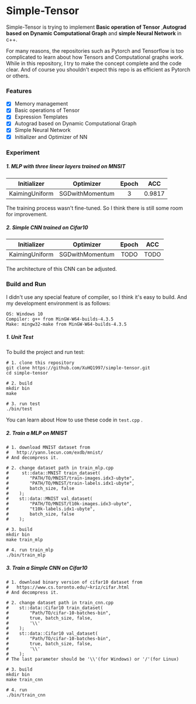 # Simple-Tensor

Simple-Tensor is trying to implement **Basic operation of Tensor** ,**Autograd based on Dynamic Computational Graph** and **simple Neural Network** in c++.

For many reasons, the repositories such as Pytorch and Tensorflow is too complicated to learn about how Tensors and Computational graphs work. While in this repository, I try to make the concept complete and the code clear.  And of course you shouldn't expect this repo is as efficient as Pytorch or others.

### Features

- [x] Memory management
- [x] Basic operations of Tensor
- [x] Expression Templates
- [x] Autograd  based on Dynamic Computational Graph
- [x] Simple Neural Network
- [x] Initializer and Optimizer of NN

### Experiment

##### 1. MLP with three linear layers trained on MNSIT

|  Initializer   |    Optimizer    | Epoch |  ACC   |
| :------------: | :-------------: | :---: | :----: |
| KaimingUniform | SGDwithMomentum |   3   | 0.9817 |

The training process wasn't fine-tuned. So I think there is still some room for improvement.

##### 2. Simple CNN trained on Cifar10

|  Initializer   |    Optimizer    | Epoch |  ACC   |
| :------------: | :-------------: | :---: | :----: |
| KaimingUniform | SGDwithMomentum |  TODO |  TODO  |

The architecture of this CNN can be adjusted.

### Build and Run

I didn't use any special feature of compiler, so I think it's easy to build. And my development environment is as follows:

```
OS: Windows 10
Compiler: g++ from MinGW-W64-builds-4.3.5
Make: mingw32-make from MinGW-W64-builds-4.3.5
```

##### 1. Unit Test

To build the project and run test:

``` shell
# 1. clone this repository
git clone https://github.com/XuHQ1997/simple-tensor.git
cd simple-tensor

# 2. build
mkdir bin
make

# 3. run test
./bin/test
```

You can learn about How to use these code in `test.cpp` .

##### 2. Train a MLP on MNIST

```shell
# 1. download MNIST dataset from
# 	http://yann.lecun.com/exdb/mnist/
# And decompress it.

# 2. change dataset path in train_mlp.cpp
#     st::data::MNIST train_dataset(
#        "PATH/TO/MNIST/train-images.idx3-ubyte",
#        "PATH/TO/MNIST/train-labels.idx1-ubyte",
#        batch_size, false
#    );
#    st::data::MNIST val_dataset(
#        "PATH/TO/MNIST/t10k-images.idx3-ubyte",
#        "t10k-labels.idx1-ubyte",
#        batch_size, false
#    );

# 3. build
mkdir bin
make train_mlp

# 4. run train_mlp
./bin/train_mlp
```

##### 3. Train a Simple CNN on Cifar10

```shell
# 1. download binary version of cifar10 dataset from
# 	https://www.cs.toronto.edu/~kriz/cifar.html
# And decompress it.

# 2. change dataset path in train_cnn.cpp
#    st::data::Cifar10 train_dataset(
#        "Path/TO/cifar-10-batches-bin",
#        true, batch_size, false,
#        '\\'
#    );
#    st::data::Cifar10 val_dataset(
#        "Path/TO/cifar-10-batches-bin",
#        true, batch_size, false,
#        '\\'
#    );
# The last parameter should be '\\'(for Windows) or '/'(for Linux)

# 3. build
mkdir bin
make train_cnn

# 4. run
./bin/train_cnn
```



